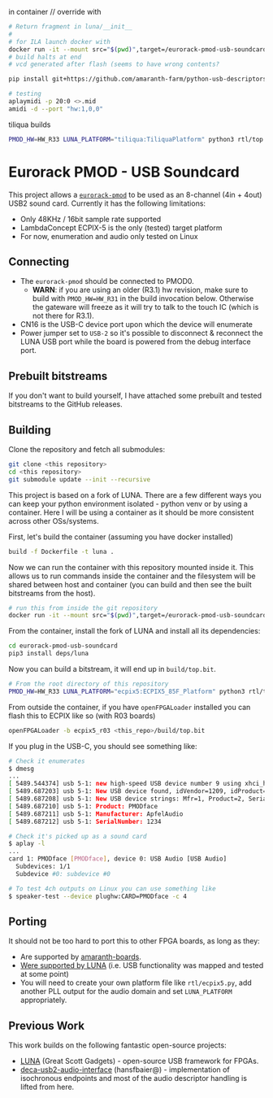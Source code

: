in container // override with

```bash
# Return fragment in luna/__init__
#
# for ILA launch docker with
docker run -it --mount src="$(pwd)",target=/eurorack-pmod-usb-soundcard,type=bind --device /dev/ttyUSB3 luna
# build halts at end
# vcd generated after flash (seems to have wrong contents?

pip install git+https://github.com/amaranth-farm/python-usb-descriptors.git

# testing
aplaymidi -p 20:0 <>.mid
amidi -d --port "hw:1,0,0"
```

tiliqua builds

```bash
PMOD_HW=HW_R33 LUNA_PLATFORM="tiliqua:TiliquaPlatform" python3 rtl/top.py --dry-run --keep-files
```

# Eurorack PMOD - USB Soundcard

This project allows a [`eurorack-pmod`](https://github.com/apfelaudio/eurorack-pmod) to be used as an 8-channel (4in + 4out) USB2 sound card. Currently it has the following limitations:

- Only 48KHz / 16bit sample rate supported
- LambdaConcept ECPIX-5 is the only (tested) target platform
- For now, enumeration and audio only tested on Linux

## Connecting

- The `eurorack-pmod` should be connected to PMOD0.
    - **WARN**: if you are using an older (R3.1) hw revision, make sure to build with `PMOD_HW=HW_R31` in the build invocation below. Otherwise the gateware will freeze as it will try to talk to the touch IC (which is not there for R3.1).
- CN16 is the USB-C device port upon which the device will enumerate
- Power jumper set to `USB-2` so it's possible to disconnect & reconnect the LUNA USB port while the board is powered from the debug interface port.

## Prebuilt bitstreams

If you don't want to build yourself, I have attached some prebuilt and tested bitstreams to the GitHub releases.

## Building

Clone the repository and fetch all submodules:

```bash
git clone <this repository>
cd <this repository>
git submodule update --init --recursive
```

This project is based on a fork of LUNA. There are a few different ways you can keep your python environment isolated - python venv or by using a container. Here I will be using a container as it should be more consistent across other OSs/systems.

First, let's build the container (assuming you have docker installed)

```bash
build -f Dockerfile -t luna .
```

Now we can run the container with this repository mounted inside it. This allows us to run commands inside the container and the filesystem will be shared between host and container (you can build and then see the built bitstreams from the host).

```bash
# run this from inside the git repository
docker run -it --mount src="$(pwd)",target=/eurorack-pmod-usb-soundcard,type=bind luna
```

From the container, install the fork of LUNA and install all its dependencies:
```bash
cd eurorack-pmod-usb-soundcard
pip3 install deps/luna
```

Now you can build a bitstream, it will end up in `build/top.bit`.
```bash
# From the root directory of this repository
PMOD_HW=HW_R33 LUNA_PLATFORM="ecpix5:ECPIX5_85F_Platform" python3 rtl/top.py --dry-run --keep-files
```

From outside the container, if you have `openFPGALoader` installed you can flash this to ECPIX like so (with R03 boards)
```bash
openFPGALoader -b ecpix5_r03 <this_repo>/build/top.bit
```

If you plug in the USB-C, you should see something like:

```bash
# Check it enumerates
$ dmesg
...
[ 5489.544374] usb 5-1: new high-speed USB device number 9 using xhci_hcd
[ 5489.687203] usb 5-1: New USB device found, idVendor=1209, idProduct=1234, bcdDevice= 0.01
[ 5489.687208] usb 5-1: New USB device strings: Mfr=1, Product=2, SerialNumber=3
[ 5489.687210] usb 5-1: Product: PMODface
[ 5489.687211] usb 5-1: Manufacturer: ApfelAudio
[ 5489.687212] usb 5-1: SerialNumber: 1234

# Check it's picked up as a sound card
$ aplay -l
...
card 1: PMODface [PMODface], device 0: USB Audio [USB Audio]
  Subdevices: 1/1
  Subdevice #0: subdevice #0

# To test 4ch outputs on Linux you can use something like
$ speaker-test --device plughw:CARD=PMODface -c 4
```

## Porting

It should not be too hard to port this to other FPGA boards, as long as they:

- Are supported by [amaranth-boards](https://github.com/amaranth-lang/amaranth-boards/).
- [Were supported by LUNA](https://github.com/greatscottgadgets/luna-boards) (i.e. USB functionality was mapped and tested at some point)
- You will need to create your own platform file like `rtl/ecpix5.py`, add another PLL output for the audio domain and set `LUNA_PLATFORM` appropriately.

## Previous Work

This work builds on the following fantastic open-source projects:

- [LUNA](https://github.com/greatscottgadgets/luna) (Great Scott Gadgets) - open-source USB framework for FPGAs.
- [deca-usb2-audio-interface](https://github.com/amaranth-farm/deca-usb2-audio-interface) (hansfbaier@) - implementation of isochronous endpoints and most of the audio descriptor handling is lifted from here.
